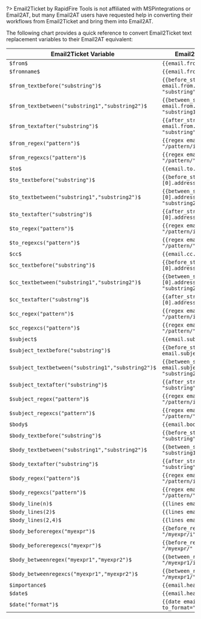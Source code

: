 ?> Email2Ticket by RapidFire Tools is not affiliated with MSPintegrations or Email2AT, but many Email2AT users have requested help in converting their workflows from Email2Ticket and bring them into Email2AT.

The following chart provides a quick reference to convert Email2Ticket text replacement variables to their Email2AT equivalent:

| Email2Ticket Variable | Email2AT Equivalent
|-|-|
| `$from$`	| `{{email.from.address}}` |
| `$fromname$`	| `{{email.from.display}}` |
| `$from_textbefore("substring")$`	| `{{before_string email.from.address "substring"}}` |
| `$from_textbetween("substring1","substring2")$`	| `{{between_strings email.from.address "substring1" "substring2"}}` |
| `$from_textafter("substring")$`	| `{{after_string email.from.address "substring" }}` |
| `$from_regex("pattern")$`	| `{{regex email.from.address "/pattern/i"}}` |
| `$from_regexcs("pattern")$`	| `{{regex email.from.address "/pattern/"}}` |
| `$to$`	| `{{email.to.[0].address}}` |
| `$to_textbefore("substring")$`	| `{{before_string email.to.[0].address "substring"}}` |
| `$to_textbetween("substring1","substring2")$`	| `{{between_strings email.to.[0].address "substring1" "substring2" }}` |
| `$to_textafter("substring")$`	| `{{after_string email.to.[0].address "substring" }}` |
| `$to_regex("pattern")$`	| `{{regex email.to.[0].address "/pattern/i"}}` |
| `$to_regexcs("pattern")$`	| `{{regex email.to.[0].address "/pattern/"}}` |
| `$cc$`	| `{{email.cc.[0].address}}` |
| `$cc_textbefore("substring")$`	| `{{before_string email.cc.[0].address "substring"}}` |
| `$cc_textbetween("substring1","substring2")$`	| `{{between_strings email.cc.[0].address "substring1" "substring2" }}` |
| `$cc_textafter("substrng")$`	| `{{after_string email.cc.[0].address "substring" }}` |
| `$cc_regex("pattern")$`	| `{{regex email.cc.[0].address "/pattern/i"}}` |
| `$cc_regexcs("pattern")$`	| `{{regex email.cc.[0].address "/pattern/"}}` |
| `$subject$`	| `{{email.subject}}` |
| `$subject_textbefore("substring")$`	| `{{before_string email.subject "substring"}}` |
| `$subject_textbetween("substring1","substring2")$`	| `{{between_strings email.subject "substring1" "substring2" }}` |
| `$subject_textafter("substring")$`	| `{{after_string email.subject "substring" }}` |
| `$subject_regex("pattern")$`	| `{{regex email.subject "/pattern/i"}}` |
| `$subject_regexcs("pattern")$`	| `{{regex email.subject "/pattern/"}}` |
| `$body$`	| `{{email.body}}` |
| `$body_textbefore("substring")$`	| `{{before_string email.body "substring"}}` |
| `$body_textbetween("substring1","substring2")$`	| `{{between_strings email.body "substring1" "substring2" }}` |
| `$body_textafter("substring")$`	| `{{after_string email.body "substring" }}` |
| `$body_regex("pattern")$`	| `{{regex email.body "/pattern/i"}}` |
| `$body_regexcs("pattern")$`	| `{{regex email.body "/pattern/"}}` |
| `$body_line(n)$`	| `{{lines email.body "n"}}` |
| `$body_lines(2)$`	| `{{lines email.body "2"}}` |
| `$body_lines(2,4)$`	| `{{lines email.body "2-4"}}` |
| `$body_beforeregex("myexpr")$`	| `{{before_regex email.body "/myexpr/i" }}` |
| `$body_beforeregexcs("myexpr")$`	| `{{before_regex email.body "/myexpr/" }}` |
| `$body_betweenregex("myexpr1","myexpr2")$`	| `{{between_regexs email.body "/myexpr1/i" "/myexpr2/i"}}` |
| `$body_betweenregexcs("myexpr1","myexpr2")$`	| `{{between_regexs email.body "/myexpr1/" "/myexpr2/"}}` |
| `$importance$`	| `{{email.headers.Importance}}` |
| `$date$`	| `{{email.headers.date}}` |
| `$date("format")$` | `{{date email.headers.date to_format="format"}}` |
